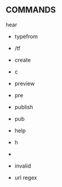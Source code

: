 ## COMMANDS

hear 

- typefrom
- /tf

- create
- c

- preview
- pre

- publish
- pub

- help
- h
- 
- invalid

- url regex
